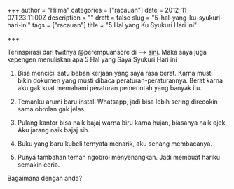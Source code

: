 +++
author = "Hilma"
categories = ["racauan"]
date = 2012-11-07T23:11:00Z
description = ""
draft = false
slug = "5-hal-yang-ku-syukuri-hari-ini"
tags = ["racauan"]
title = "5 Hal yang Ku Syukuri Hari ini"

+++

Terinspirasi dari twitnya @perempuansore di –> [sini](https://twitter.com/perempuansore/status/266219650776461312). Maka saya juga kepengen menuliskan apa 5 Hal yang Saya Syukuri Hari ini</span>

1. Bisa mencicil satu beban kerjaan yang saya rasa berat. Karna musti bikin dokumen yang musti dibaca peraturan-peraturannya. Berat karna aku gak kuat memahami peraturan pemerintah yang banyak itu.

1. Temanku arumi baru install Whatsapp, jadi bisa lebih sering direcokin sama obrolan gak jelas.

1. Pulang kantor bisa naik bajaj warna biru karna hujan, biasanya naik ojek. Aku jarang naik bajaj sih.

1. Buku yang baru kubeli ternyata menarik, aku senang membacanya.

1. Punya tambahan teman ngobrol menyenangkan. Jadi membuat hariku semakin ceria.

Bagaimana dengan anda? 
